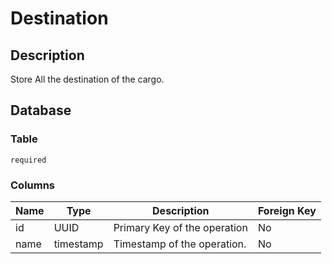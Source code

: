 # Destination

## Description

Store All the destination of the cargo.

## Database

### Table

`required`

### Columns

| Name | Type      | Description                  | Foreign Key |
|------|-----------|------------------------------|-------------|
| id   | UUID      | Primary Key of the operation | No          |
| name | timestamp | Timestamp of the operation.  | No          |
